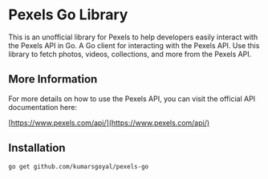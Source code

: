 # Pexels Go Library

This is an unofficial library for Pexels to help developers easily interact with the Pexels API in Go.
A Go client for interacting with the Pexels API. Use this library to fetch photos, videos, collections, and more from the Pexels API.

## More Information

For more details on how to use the Pexels API, you can visit the official API documentation here:

[https://www.pexels.com/api/](https://www.pexels.com/api/)

## Installation

```bash
go get github.com/kumarsgoyal/pexels-go
```
